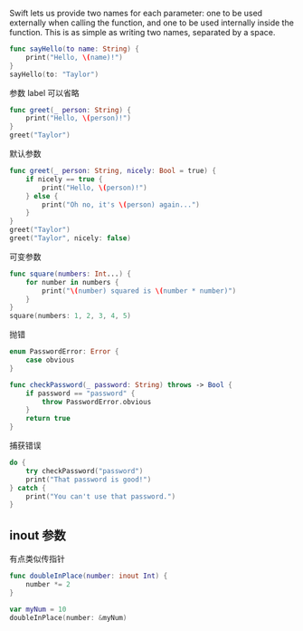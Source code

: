 Swift lets us provide two names for each parameter: one to be used externally when calling the function, and one to be used internally inside the function. This is as simple as writing two names, separated by a space.

```swift
func sayHello(to name: String) {
    print("Hello, \(name)!")
}
sayHello(to: "Taylor")
```

参数 label 可以省略

```swift
func greet(_ person: String) {
    print("Hello, \(person)!")
}
greet("Taylor")
```

默认参数

```swift
func greet(_ person: String, nicely: Bool = true) {
    if nicely == true {
        print("Hello, \(person)!")
    } else {
        print("Oh no, it's \(person) again...")
    }
}
greet("Taylor")
greet("Taylor", nicely: false)
```

可变参数

```swift
func square(numbers: Int...) {
    for number in numbers {
        print("\(number) squared is \(number * number)")
    }
}
square(numbers: 1, 2, 3, 4, 5)
```

抛错

```swift
enum PasswordError: Error {
    case obvious
}

func checkPassword(_ password: String) throws -> Bool {
    if password == "password" {
        throw PasswordError.obvious
    }
    return true
}
```

捕获错误

```swift
do {
    try checkPassword("password")
    print("That password is good!")
} catch {
    print("You can't use that password.")
}
```

## inout 参数

有点类似传指针

```swift
func doubleInPlace(number: inout Int) {
    number *= 2
}

var myNum = 10
doubleInPlace(number: &myNum)
```
